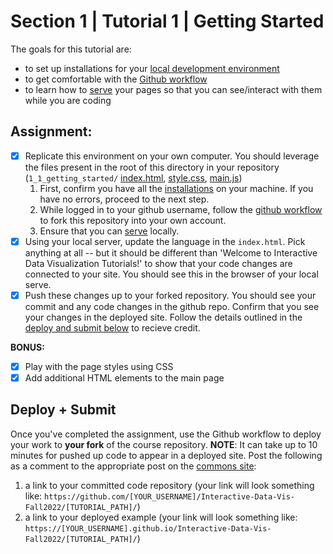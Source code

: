 # Section 1 | Tutorial 1 | Getting Started

The goals for this tutorial are:

- to set up installations for your [local development environment](./1_INSTALL.md)
- to get comfortable with the [Github workflow](./2_GIT_SETUP.md)
- to learn how to [serve](./3_BASIC_SERVER.md) your pages so that you can see/interact with them while you are coding

## Assignment:

- [x] Replicate this environment on your own computer. You should leverage the files present in the root of this directory in your repository (`1_1_getting_started/` [index.html](index.html), [style.css](style.css), [main.js](main.js))
   1. First, confirm you have all the [installations](./1_INSTALL.md) on your machine. If you have no errors, proceed to the next step.
   2. While logged in to your github username, follow the [github workflow](./2_GIT_SETUP.md) to fork this repository into your own account.
   3. Ensure that you can [serve](./3_BASIC_SERVER.md) locally.
- [x] Using your local server, update the language in the `index.html`. Pick anything at all -- but it should be different than 'Welcome to Interactive Data Visualization Tutorials!' to show that your code changes are connected to your site. You should see this in the browser of your local serve.
- [x] Push these changes up to your forked repository. You should see your commit and any code changes in the github repo. Confirm that you see your changes in the deployed site. Follow the details outlined in the [deploy and submit below](#deploy--submit) to recieve credit.

**BONUS:**

- [x] Play with the page styles using CSS
- [x] Add additional HTML elements to the main page

## Deploy + Submit

Once you've completed the assignment, use the Github workflow to deploy your work to **your fork** of the course repository. **NOTE**: It can take up to 10 minutes for pushed up code to appear in a deployed site. Post the following as a comment to the appropriate post on the [commons site](https://data73200fall2022.commons.gc.cuny.edu/):
1. a link to your committed code repository (your link will look something like: `https://github.com/[YOUR_USERNAME]/Interactive-Data-Vis-Fall2022/[TUTORIAL_PATH]/`)
2. a link to your deployed example (your link will look something like: `https://[YOUR_USERNAME].github.io/Interactive-Data-Vis-Fall2022/[TUTORIAL_PATH]/`)


